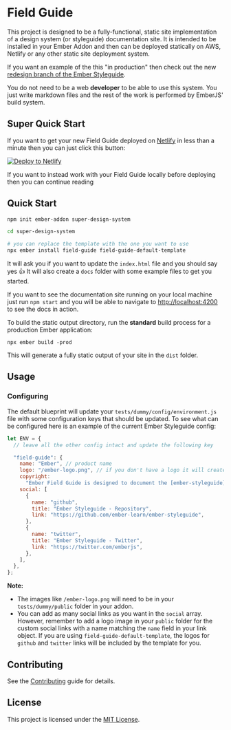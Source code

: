 # Field Guide

This project is designed to be a fully-functional, static site implementation of a design system (or styleguide) documentation site. It is intended to be installed in your Ember Addon and then can be deployed statically on AWS, Netlify or any other static site deployment system.

If you want an example of the this "in production" then check out the new [redesign branch of the Ember Styleguide](https://deploy-preview-145--ember-styleguide.netlify.com/).

You do not need to be a web **developer** to be able to use this system. You just write markdown files and the rest of the work is performed by EmberJS' build system.

## Super Quick Start

If you want to get your new Field Guide deployed on [Netlify](https://www.netlify.com/) in less than a minute then you can just click this button:

[![Deploy to Netlify](https://www.netlify.com/img/deploy/button.svg)](https://app.netlify.com/start/deploy?repository=https://github.com/empress/field-guide-netlify-default-template)

If you want to instead work with your Field Guide locally before deploying then you can continue reading

## Quick Start

```sh
npm init ember-addon super-design-system

cd super-design-system

# you can replace the template with the one you want to use
npx ember install field-guide field-guide-default-template
```

It will ask you if you want to update the `index.html` file and you should say yes 👍 It will also create a `docs` folder with some example files to get you started.

If you want to see the documentation site running on your local machine just run `npm start` and you will be able to navigate to [http://localhost:4200](http://localhost:4200) to see the docs in action.

To build the static output directory, run the **standard** build process for a production Ember application:

```
npx ember build -prod
```

This will generate a fully static output of your site in the `dist` folder.

## Usage

### Configuring

The default blueprint will update your `tests/dummy/config/environment.js` file with some configuration keys that should be updated. To see what can be configured here is an example of the current Ember Styleguide config:

```javascript
let ENV = {
  // leave all the other config intact and update the following key

  "field-guide": {
    name: "Ember", // product name
    logo: "/ember-logo.png", // if you don't have a logo it will create one for you from the product name
    copyright:
      "Ember Field Guide is designed to document the [ember-styleguide](https://github.com/ember-learn/ember-styleguide) project. For more information view the readme",
    social: [
      {
        name: "github",
        title: "Ember Styleguide - Repository",
        link: "https://github.com/ember-learn/ember-styleguide",
      },
      {
        name: "twitter",
        title: "Ember Styleguide - Twitter",
        link: "https://twitter.com/emberjs",
      },
    ],
  },
};
```

**Note:**

- The images like `/ember-logo.png` will need to be in your `tests/dummy/public` folder in your addon.
- You can add as many social links as you want in the `social` array. However, remember to add a logo image in your `public` folder for the custom social links with a name matching the `name` field in your link object. If you are using `field-guide-default-template`, the logos for `github` and `twitter` links will be included by the template for you.

## Contributing

See the [Contributing](CONTRIBUTING.md) guide for details.

## License

This project is licensed under the [MIT License](LICENSE.md).

